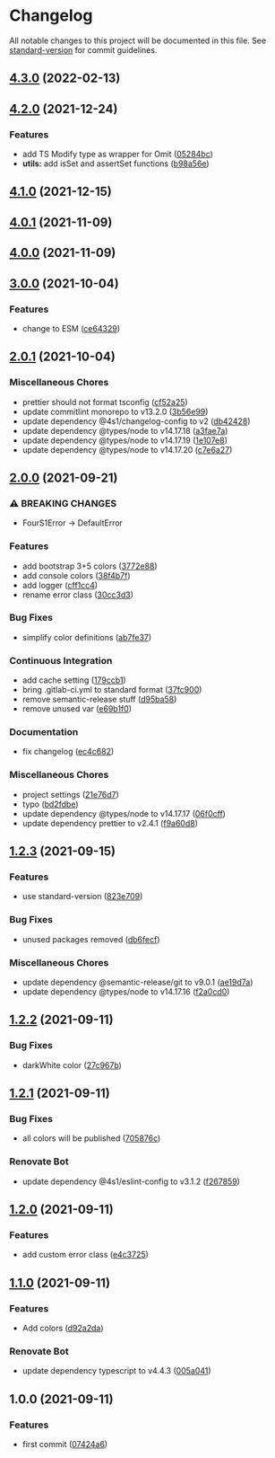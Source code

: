 # Changelog

All notable changes to this project will be documented in this file. See [standard-version](https://github.com/conventional-changelog/standard-version) for commit guidelines.

## [4.3.0](https://gitlab.com/4s1/toolbox/compare/v4.2.0...v4.3.0) (2022-02-13)

## [4.2.0](https://gitlab.com/4s1/toolbox/compare/v4.1.0...v4.2.0) (2021-12-24)


### Features

* add TS Modify type as wrapper for Omit ([05284bc](https://gitlab.com/4s1/toolbox/commit/05284bcdacafbcab9ea71ab9a74abf9a45f64b8a))
* **utils:** add isSet and assertSet functions ([b98a56e](https://gitlab.com/4s1/toolbox/commit/b98a56ea08fa9011abb35dd6cd36877b90631869))

## [4.1.0](https://gitlab.com/4s1/toolbox/compare/v4.0.1...v4.1.0) (2021-12-15)

## [4.0.1](https://gitlab.com/4s1/toolbox/compare/v4.0.0...v4.0.1) (2021-11-09)

## [4.0.0](https://gitlab.com/4s1/toolbox/compare/v3.0.0...v4.0.0) (2021-11-09)

## [3.0.0](https://gitlab.com/4s1/toolbox/compare/v2.0.0...v3.0.0) (2021-10-04)


### Features

* change to ESM ([ce64329](https://gitlab.com/4s1/toolbox/commit/ce6432949570ebe9aecfde6f599c21bd9c661a3f))

## [2.0.1](https://gitlab.com/4s1/toolbox/compare/v2.0.0...v2.0.1) (2021-10-04)


### Miscellaneous Chores

* prettier should not format tsconfig ([cf52a25](https://gitlab.com/4s1/toolbox/commit/cf52a250201a288654fd7776f9b8bed005d4b85e))
* update commitlint monorepo to v13.2.0 ([3b56e99](https://gitlab.com/4s1/toolbox/commit/3b56e998aae2d857fd4bf0b45a5f95fc9904b994))
* update dependency @4s1/changelog-config to v2 ([db42428](https://gitlab.com/4s1/toolbox/commit/db424283978534178fe0ca57ef8a409e23f65f1a))
* update dependency @types/node to v14.17.18 ([a3fae7a](https://gitlab.com/4s1/toolbox/commit/a3fae7ab958c0357d4048a3dfb1ea744b8186712))
* update dependency @types/node to v14.17.19 ([1e107e8](https://gitlab.com/4s1/toolbox/commit/1e107e8ef376baa51273d73fe65e7fdabf48f516))
* update dependency @types/node to v14.17.20 ([c7e6a27](https://gitlab.com/4s1/toolbox/commit/c7e6a270fab11adc4cd81a3e11644845f456457e))

## [2.0.0](https://gitlab.com/4s1/toolbox/compare/v1.2.3...v2.0.0) (2021-09-21)


### ⚠ BREAKING CHANGES

* FourS1Error -> DefaultError

### Features

* add bootstrap 3+5 colors ([3772e88](https://gitlab.com/4s1/toolbox/commit/3772e8843c22c30542a53369f3c8bd32f47ea38d))
* add console colors ([38f4b7f](https://gitlab.com/4s1/toolbox/commit/38f4b7f10976989f3b30de95a812900991bad110))
* add logger ([cff1cc4](https://gitlab.com/4s1/toolbox/commit/cff1cc44cf38ff9b06b101d2a311168de98f6675))
* rename error class ([30cc3d3](https://gitlab.com/4s1/toolbox/commit/30cc3d33b6df60b1a2bf7b57cb164f27b8603ad0))


### Bug Fixes

* simplify color definitions ([ab7fe37](https://gitlab.com/4s1/toolbox/commit/ab7fe37f88393588bff108f4f0ad577729a49f82))


### Continuous Integration

* add cache setting ([179ccb1](https://gitlab.com/4s1/toolbox/commit/179ccb13a3f91533b12f0e8bbb66b1b8f1c9545e))
* bring .gitlab-ci.yml to standard format ([37fc900](https://gitlab.com/4s1/toolbox/commit/37fc900bf37eb33fd5bcbead32acf5aa8ef1fe0e))
* remove semantic-release stuff ([d95ba58](https://gitlab.com/4s1/toolbox/commit/d95ba588d7eee130afdc342dfa38bc0c3da1dd6b))
* remove unused var ([e69b1f0](https://gitlab.com/4s1/toolbox/commit/e69b1f0c44d8a0d1ef83716ea8f5d35cd0e4addd))


### Documentation

* fix changelog ([ec4c682](https://gitlab.com/4s1/toolbox/commit/ec4c6825f9225e5e6049192fa34994efad35ec89))


### Miscellaneous Chores

* project settings ([21e76d7](https://gitlab.com/4s1/toolbox/commit/21e76d757671a28fc5fdd9e823a56799c56ea97e))
* typo ([bd2fdbe](https://gitlab.com/4s1/toolbox/commit/bd2fdbe5c5ea16e5dfd23ad5b12cdec1880259fd))
* update dependency @types/node to v14.17.17 ([06f0cff](https://gitlab.com/4s1/toolbox/commit/06f0cfff0635c507fab6221856d0f5ac8212d800))
* update dependency prettier to v2.4.1 ([f9a60d8](https://gitlab.com/4s1/toolbox/commit/f9a60d8a47063774e7dd2f6e7e289e6cb0f30da1))

## [1.2.3](https://gitlab.com/4s1/toolbox/compare/v1.2.2...v1.2.3) (2021-09-15)

### Features

- use standard-version ([823e709](https://gitlab.com/4s1/toolbox/commit/823e709596fdda7cf15e6e901de6be22682f9f3f))

### Bug Fixes

- unused packages removed ([db6fecf](https://gitlab.com/4s1/toolbox/commit/db6fecf47829321116564e9a0b35b5ffbaee4c62))

### Miscellaneous Chores

- update dependency @semantic-release/git to v9.0.1 ([ae19d7a](https://gitlab.com/4s1/toolbox/commit/ae19d7a90aab27e3b21d8b569a2f3e0d890748cb))
- update dependency @types/node to v14.17.16 ([f2a0cd0](https://gitlab.com/4s1/toolbox/commit/f2a0cd0876755b76f4bd0b63ce40e4484f1fbf19))

## [1.2.2](https://gitlab.com/4s1/toolbox/compare/v1.2.1...v1.2.2) (2021-09-11)

### Bug Fixes

- darkWhite color ([27c967b](https://gitlab.com/4s1/toolbox/commit/27c967bef53674467af52d9d46e85e49962d5c30))

## [1.2.1](https://gitlab.com/4s1/toolbox/compare/v1.2.0...v1.2.1) (2021-09-11)

### Bug Fixes

- all colors will be published ([705876c](https://gitlab.com/4s1/toolbox/commit/705876cc130e0eee2e6cf50bdba537c527478d00))

### Renovate Bot

- update dependency @4s1/eslint-config to v3.1.2 ([f267859](https://gitlab.com/4s1/toolbox/commit/f267859e2e593dfc4392b5a5d2433f75b977f20e))

## [1.2.0](https://gitlab.com/4s1/toolbox/compare/v1.1.0...v1.2.0) (2021-09-11)

### Features

- add custom error class ([e4c3725](https://gitlab.com/4s1/toolbox/commit/e4c37259a783310e28fa9d9806c24e55eec027ee))

## [1.1.0](https://gitlab.com/4s1/toolbox/compare/v1.0.0...v1.1.0) (2021-09-11)

### Features

- Add colors ([d92a2da](https://gitlab.com/4s1/toolbox/commit/d92a2dae37c8c68cfb9eca7b9d76a3a53f5e368c))

### Renovate Bot

- update dependency typescript to v4.4.3 ([005a041](https://gitlab.com/4s1/toolbox/commit/005a041f10136326dad4656e28e4c08585ab1eea))

## 1.0.0 (2021-09-11)

### Features

- first commit ([07424a6](https://gitlab.com/4s1/toolbox/commit/07424a65f75fc89e7fcc612dba14f0ecdf9d267f))
